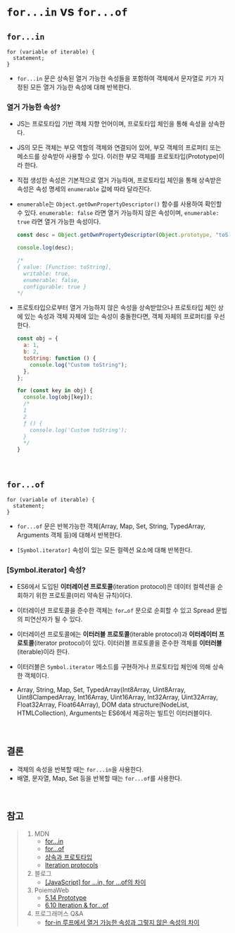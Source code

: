 # `for...in` vs `for...of`

## `for...in`

```
for (variable of iterable) {
  statement;
}
```

- `for...in` 문은 상속된 열거 가능한 속성들을 포함하여 객체에서 문자열로 키가 지정된 모든 열거 가능한 속성에 대해 반복한다.

### 열거 가능한 속성?

- JS는 프로토타입 기반 객체 지향 언어이며, 프로토타입 체인을 통해 속성을 상속한다.

- JS의 모든 객체는 부모 역할의 객체와 연결되어 있어, 부모 객체의 프로퍼티 또는 메소드를 상속받아 사용할 수 있다. 이러한 부모 객체를 프로토타입(Prototype)이라 한다.

- 직접 생성한 속성은 기본적으로 열거 가능하며, 프로토타입 체인을 통해 상속받은 속성은 속성 명세의 `enumerable` 값에 따라 달라진다.

- `enumerable`는 `Object.getOwnPropertyDescriptor()` 함수를 사용하여 확인할 수 있다. `enumerable: false` 라면 열거 가능하지 않은 속성이며, `enumerable: true` 라면 열거 가능한 속성이다.

  ```js
  const desc = Object.getOwnPropertyDescriptor(Object.prototype, "toString");

  console.log(desc);

  /*
  { value: [Function: toString],
    writable: true,
    enumerable: false,
    configurable: true }
  */
  ```

- 프로토타입으로부터 열거 가능하지 않은 속성을 상속받았으나 프로토타입 체인 상에 있는 속성과 객체 자체에 있는 속성이 충돌한다면, 객체 자체의 프로퍼티를 우선한다.

  ```js
  const obj = {
    a: 1,
    b: 2,
    toString: function () {
      console.log("Custom toString");
    },
  };

  for (const key in obj) {
    console.log(obj[key]);
    /*
    1
    2
    ƒ () {
      console.log('Custom toString');
    }
    */
  }
  ```

<br>

## `for...of`

```
for (variable of iterable) {
  statement;
}
```

- `for...of` 문은 반복가능한 객체(Array, Map, Set, String, TypedArray, Arguments 객체 등)에 대해서 반복한다.

- `[Symbol.iterator]` 속성이 있는 모든 컬렉션 요소에 대해 반복한다.

### [Symbol.iterator] 속성?

- ES6에서 도입된 **이터레이션 프로토콜**(iteration protocol)은 데이터 컬렉션을 순회하기 위한 프로토콜(미리 약속된 규칙)이다.

- 이터레이션 프로토콜을 준수한 객체는 `for…of` 문으로 순회할 수 있고 Spread 문법의 피연산자가 될 수 있다.

- 이터레이션 프로토콜에는 **이터러블 프로토콜**(iterable protocol)과 **이터레이터 프로토콜**(iterator protocol)이 있다. 이터러블 프로토콜을 준수한 객체를 **이터러블**(iterable)이라 한다.

- 이터러블은 `Symbol.iterator` 메소드를 구현하거나 프로토타입 체인에 의해 상속한 객체이다.

- Array, String, Map, Set, TypedArray(Int8Array, Uint8Array, Uint8ClampedArray, Int16Array, Uint16Array, Int32Array, Uint32Array, Float32Array, Float64Array), DOM data structure(NodeList, HTMLCollection), Arguments는 ES6에서 제공하는 빌트인 이터러블이다.

<br>

## 결론

- 객체의 속성을 반복할 때는 `for...in`을 사용한다.
- 배열, 문자열, Map, Set 등을 반복할 때는 `for...of`를 사용한다.

<br>

## 참고

> 1. MDN
>    - [for...in](https://developer.mozilla.org/ko/docs/Web/JavaScript/Reference/Statements/for...in)
>    - [for...of](https://developer.mozilla.org/ko/docs/Web/JavaScript/Reference/Statements/for...of)
>    - [상속과 프로토타입](https://developer.mozilla.org/ko/docs/Web/JavaScript/Inheritance_and_the_prototype_chain)
>    - [Iteration protocols](https://developer.mozilla.org/ko/docs/Web/JavaScript/Reference/Iteration_protocols)
> 2. 블로그
>    - [[JavaScript] for ...in, for ...of의 차이](https://doozi0316.tistory.com/entry/JavaScript-for-in-for-of%EC%9D%98-%EC%B0%A8%EC%9D%B4)
> 3. PoiemaWeb
>    - [5.14 Prototype](https://poiemaweb.com/js-prototype)
>    - [6.10 Iteration & for...of](https://poiemaweb.com/es6-iteration-for-of)
> 4. 프로그래머스 Q&A
>    - [for-in 루프에서 열거 가능한 속성과 그렇지 않은 속성의 차이](https://qna.programmers.co.kr/questions/9810/for-in-%EB%A3%A8%ED%94%84%EC%97%90%EC%84%9C-%EC%97%B4%EA%B1%B0-%EA%B0%80%EB%8A%A5%ED%95%9C-%EC%86%8D%EC%84%B1%EA%B3%BC-%EA%B7%B8%EB%A0%87%EC%A7%80-%EC%95%8A%EC%9D%80-%EC%86%8D%EC%84%B1%EC%9D%98-%EC%B0%A8%EC%9D%B4)
